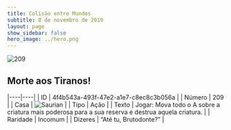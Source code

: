 ```yaml
---
title: Colisão entre Mundos
subtitle: 8 de novembro de 2019
layout: page
show_sidebar: false
hero_image: ../hero.png
---
```


![209](https://cdn.keyforgegame.com/media/card_front/pt/452_209_M7633MW3R8P3_pt.png)

## Morte aos Tiranos!

|----|----|
| ID | 4f4b543a-493f-47e2-a1e7-c8ec8c3b056a |
| Número | 209 |
| Casa | ![Saurian](https://archonarcana.com/images/thumb/9/9e/Saurian_P.png/22px-Saurian_P.png "Sauro") |
| Tipo | Ação |
| Texto | Jogar: Mova todo o A sobre a criatura mais poderosa para a sua reserva e destrua aquela criatura. |
| Raridade | Incomum |
| Dizeres | “Até tu, Brutodonte?” |
